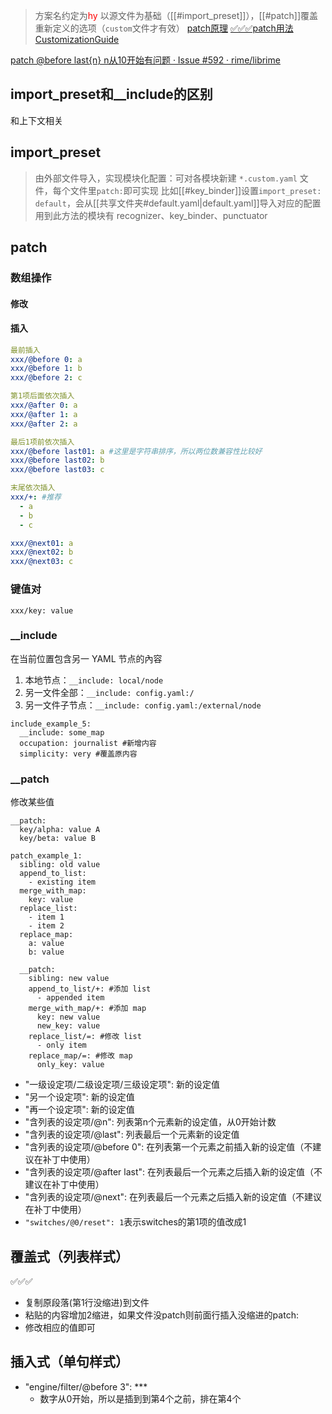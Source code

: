 > 方案名约定为<font color=red>hy</font>
> 以源文件为基础（[[#import_preset]]），[[#patch]]覆盖重新定义的选项（`custom`文件才有效）
[patch原理](https://blog.csdn.net/weixin_42148809/article/details/124827354)
[✅✅✅patch用法](https://github.com/rime/home/wiki/Configuration#補靪)
[CustomizationGuide](https://github.com/rime/home/wiki/CustomizationGuide#定製指南)

[patch @before last{n} n从10开始有问题 · Issue #592 · rime/librime](https://github.com/rime/librime/issues/592)
## import_preset和__include的区别
和上下文相关

## import_preset
> 由外部文件导入，实现模块化配置：可对各模块新建 `*.custom.yaml` 文件，每个文件里`patch:`即可实现
> 比如[[#key_binder]]设置`import_preset: default`，会从[[共享文件夹#default.yaml|default.yaml]]导入对应的配置
用到此方法的模块有 recognizer、key_binder、punctuator

## patch
### 数组操作
#### 修改
#### 插入
```yaml
最前插入
xxx/@before 0: a
xxx/@before 1: b
xxx/@before 2: c

第1项后面依次插入
xxx/@after 0: a
xxx/@after 1: a
xxx/@after 2: a

最后1项前依次插入
xxx/@before last01: a #这里是字符串排序，所以两位数兼容性比较好
xxx/@before last02: b
xxx/@before last03: c

末尾依次插入
xxx/+: #推荐
  - a
  - b
  - c

xxx/@next01: a
xxx/@next02: b
xxx/@next03: c
``` 

### 键值对
`xxx/key: value`

### __include

在当前位置包含另一 YAML 节点的內容
1. 本地节点：`__include: local/node`
2. 另一文件全部：`__include: config.yaml:/`
3. 另一文件子节点：`__include: config.yaml:/external/node`
```
include_example_5:
  __include: some_map
  occupation: journalist #新增内容
  simplicity: very #覆盖原内容
```

### __patch

修改某些值
```
__patch:
  key/alpha: value A
  key/beta: value B
```

```
patch_example_1:
  sibling: old value
  append_to_list:
    - existing item
  merge_with_map:
    key: value
  replace_list:
    - item 1
    - item 2
  replace_map:
    a: value
    b: value

  __patch:
    sibling: new value
    append_to_list/+: #添加 list
      - appended item
    merge_with_map/+: #添加 map
      key: new value
      new_key: value
    replace_list/=: #修改 list
      - only item
    replace_map/=: #修改 map
      only_key: value
```

- "一级设定项/二级设定项/三级设定项": 新的设定值
- "另一个设定项": 新的设定值
- "再一个设定项": 新的设定值
- "含列表的设定项/@n": 列表第n个元素新的设定值，从0开始计数
- "含列表的设定项/@last": 列表最后一个元素新的设定值
- "含列表的设定项/@before 0": 在列表第一个元素之前插入新的设定值（不建议在补丁中使用）
- "含列表的设定项/@after last": 在列表最后一个元素之后插入新的设定值（不建议在补丁中使用）
- "含列表的设定项/@next": 在列表最后一个元素之后插入新的设定值（不建议在补丁中使用）
- `"switches/@0/reset": 1`表示switches的第1项的值改成1

## 覆盖式（列表样式）
✅✅✅
- 复制原段落(第1行没缩进)到文件
- 粘贴的内容增加2缩进，如果文件没patch则前面行插入没缩进的patch:
- 修改相应的值即可

## 插入式（单句样式）
- "engine/filter/@before 3": ***
    - 数字从0开始，所以是插到到第4个之前，排在第4个

